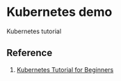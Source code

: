 # Kubernetes demo  

Kubernetes tutorial  

## Reference

1. [Kubernetes Tutorial for Beginners](https://www.youtube.com/watch?v=lXqqhyCPWC0&t=1214s)
